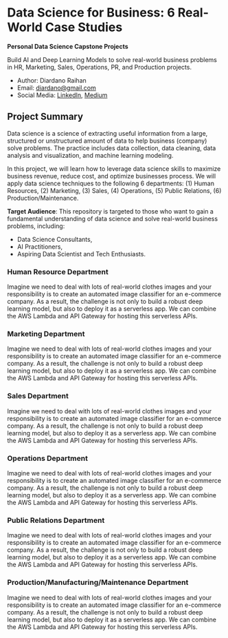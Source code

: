 # Data Science for Business: 6 Real-World Case Studies
__Personal Data Science Capstone Projects__

Build AI and Deep Learning Models to solve real-world business problems in HR, Marketing, Sales, Operations, PR, and Production projects.
- Author: Diardano Raihan
- Email: diardano@gmail.com
- Social Media: [LinkedIn](https://www.linkedin.com/in/diardanoraihan/), [Medium](https://diardano.medium.com/)

## Project Summary
Data science is a science of extracting useful information from a large, structured or unstructured amount of data to help business (company) solve problems. The practice includes data collection, data cleaning, data analysis and visualization, and machine learning modeling. 

In this project, we will learn how to leverage data science skills to maximize business revenue, reduce cost, and optimize businesses process. We will apply data science techniques to the following 6 departments:
(1) Human Resources, 
(2) Marketing, 
(3) Sales, 
(4) Operations, 
(5) Public Relations, 
(6) Production/Maintenance.

__Target Audience__:
This repository is targeted to those who want to gain a fundamental understanding of data science and solve real-world business problems, including:
- Data Science Consultants,
- AI Practitioners,
- Aspiring Data Scientist and Tech Enthusiasts.

### Human Resource Department
Imagine we need to deal with lots of real-world clothes images and your responsibility is to create an automated image classifier for an e-commerce company. As a result, the challenge is not only to build a robust deep learning model, but also to deploy it as a serverless app. We can combine the AWS Lambda and API Gateway for hosting this serverless APIs.

### Marketing Department
Imagine we need to deal with lots of real-world clothes images and your responsibility is to create an automated image classifier for an e-commerce company. As a result, the challenge is not only to build a robust deep learning model, but also to deploy it as a serverless app. We can combine the AWS Lambda and API Gateway for hosting this serverless APIs.

### Sales Department
Imagine we need to deal with lots of real-world clothes images and your responsibility is to create an automated image classifier for an e-commerce company. As a result, the challenge is not only to build a robust deep learning model, but also to deploy it as a serverless app. We can combine the AWS Lambda and API Gateway for hosting this serverless APIs.

### Operations Department
Imagine we need to deal with lots of real-world clothes images and your responsibility is to create an automated image classifier for an e-commerce company. As a result, the challenge is not only to build a robust deep learning model, but also to deploy it as a serverless app. We can combine the AWS Lambda and API Gateway for hosting this serverless APIs.

### Public Relations Department
Imagine we need to deal with lots of real-world clothes images and your responsibility is to create an automated image classifier for an e-commerce company. As a result, the challenge is not only to build a robust deep learning model, but also to deploy it as a serverless app. We can combine the AWS Lambda and API Gateway for hosting this serverless APIs.

### Production/Manufacturing/Maintenance Department
Imagine we need to deal with lots of real-world clothes images and your responsibility is to create an automated image classifier for an e-commerce company. As a result, the challenge is not only to build a robust deep learning model, but also to deploy it as a serverless app. We can combine the AWS Lambda and API Gateway for hosting this serverless APIs.
